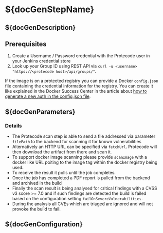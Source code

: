 # ${docGenStepName}

## ${docGenDescription}

## Prerequisites

1. Create a Username / Password credential with the Protecode user in your Jenkins credential store
1. Look up your Group ID using REST API via `curl -u <username> "https://<protecode host>/api/groups/"`.

If the image is on a protected registry you can provide a Docker `config.json` file containing the credential information for the registry.
You can create it like explained in the Docker Success Center in the article about [how to generate a new auth in the config.json file](https://success.docker.com/article/generate-new-auth-in-config-json-file).

## ${docGenParameters}

### Details

* The Protecode scan step is able to send a file addressed via parameter `filePath` to the backend for scanning it for known vulnerabilities.
* Alternatively an HTTP URL can be specified via `fetchUrl`. Protecode will then download the artifact from there and scan it.
* To support docker image scanning please provide `scanImage` with a docker like URL poiting to the image tag within the docker registry being used.
* To receive the result it polls until the job completes.
* Once the job has completed a PDF report is pulled from the backend and archived in the build
* Finally the scan result is being analysed for critical findings with a CVSS v3 score >= 7.0 and if such findings are detected the build is failed based on the configuration setting `failOnSevereVulnerabilities`.
* During the analysis all CVEs which are triaged are ignored and will not provoke the build to fail.

## ${docGenConfiguration}
